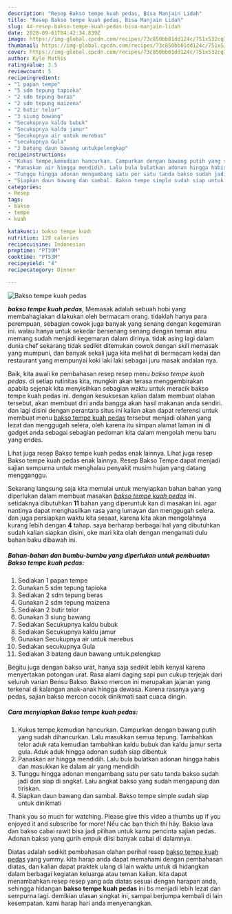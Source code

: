 ```yaml
---
description: "Resep Bakso tempe kuah pedas, Bisa Manjain Lidah"
title: "Resep Bakso tempe kuah pedas, Bisa Manjain Lidah"
slug: 44-resep-bakso-tempe-kuah-pedas-bisa-manjain-lidah
date: 2020-09-01T04:42:34.839Z
image: https://img-global.cpcdn.com/recipes/73c850bb01dd124c/751x532cq70/bakso-tempe-kuah-pedas-foto-resep-utama.jpg
thumbnail: https://img-global.cpcdn.com/recipes/73c850bb01dd124c/751x532cq70/bakso-tempe-kuah-pedas-foto-resep-utama.jpg
cover: https://img-global.cpcdn.com/recipes/73c850bb01dd124c/751x532cq70/bakso-tempe-kuah-pedas-foto-resep-utama.jpg
author: Kyle Mathis
ratingvalue: 3.5
reviewcount: 5
recipeingredient:
- "1 papan tempe"
- "5 sdm tepung tapioka"
- "2 sdm tepung beras"
- "2 sdm tepung maizena"
- "2 butir telor"
- "3 siung bawang"
- "Secukupnya kaldu bubuk"
- "Secukupnya kaldu jamur"
- "Secukupnya air untuk merebus"
- "secukupnya Gula"
- "3 batang daun bawang untukpelengkap"
recipeinstructions:
- "Kukus tempe,kemudian hancurkan. Campurkan dengan bawang putih yang sudah dihancurkan. Lalu masukkan semua tepung. Tambahkan telor aduk rata kemudian tambahkan kaldu bubuk dan kaldu jamur serta gula. Aduk aduk hingga adonan sudah siap dibentuk"
- "Panaskan air hingga mendidih. Lalu bula bulatkan adonan hingga habis dan masukkan ke dalam air yang mendidih"
- "Tunggu hingga adonan mengambang satu per satu tanda bakso sudah jadi dan siap di angkat. Lalu angkat bakso yang sudah mengapung dan tiriskan."
- "Siapkan daun bawang dan sambal. Bakso tempe simple sudah siap untuk dinikmati"
categories:
- Resep
tags:
- bakso
- tempe
- kuah

katakunci: bakso tempe kuah 
nutrition: 128 calories
recipecuisine: Indonesian
preptime: "PT39M"
cooktime: "PT53M"
recipeyield: "4"
recipecategory: Dinner

---
```



![Bakso tempe kuah pedas](https://img-global.cpcdn.com/recipes/73c850bb01dd124c/751x532cq70/bakso-tempe-kuah-pedas-foto-resep-utama.jpg)

<b><i>bakso tempe kuah pedas</i></b>, Memasak adalah sebuah hobi yang membahagiakan dilakukan oleh bermacam orang. tidaklah hanya para perempuan, sebagian cowok juga banyak yang senang dengan kegemaran ini. walau hanya untuk sekedar bersenang senang dengan teman atau memang sudah menjadi kegemaran dalam dirinya. tidak asing lagi dalam dunia chef sekarang tidak sedikit ditemukan cowok dengan skill memasak yang mumpuni, dan banyak sekali juga kita melihat di bermacam kedai dan restaurant yang mempunyai koki laki laki sebagai juru masak andalan nya.

Baik, kita awali ke pembahasan resep resep menu <i>bakso tempe kuah pedas</i>. di setiap rutinitas kita, mungkin akan terasa menggembirakan apabila sejenak kita menyisihkan sebagian waktu untuk meracik bakso tempe kuah pedas ini. dengan kesuksesan kalian dalam membuat olahan tersebut, akan membuat diri anda bangga akan hasil makanan anda sendiri. dan lagi disini dengan perantara situs ini kalian akan dapat referensi untuk membuat menu <u>bakso tempe kuah pedas</u> tersebut menjadi olahan yang lezat dan menggugah selera, oleh karena itu simpan alamat laman ini di gadget anda sebagai sebagian pedoman kita dalam mengolah menu baru yang endes.

Lihat juga resep Bakso tempe kuah pedas enak lainnya. Lihat juga resep Bakso tempe kuah pedas enak lainnya. Resep Bakso Tempe dapat menjadi sajian sempurna untuk menghalau penyakit musim hujan yang datang mengganggu.


Sekarang langsung saja kita memulai untuk menyiapkan bahan bahan yang diperlukan dalam membuat masakan <u><i>bakso tempe kuah pedas</i></u> ini. setidaknya dibutuhkan <b>11</b> bahan yang diperuntuk kan di masakan ini. agar nantinya dapat menghasilkan rasa yang lumayan dan menggugah selera. dan juga persiapkan waktu kita sesaat, karena kita akan mengolahnya kurang lebih dengan <b>4</b> tahap. saya berharap berbagai hal yang dibutuhkan sudah kalian siapkan disini, oke mari kita olah dengan mengamati dulu bahan baku dibawah ini.

<!--inarticleads1-->

##### Bahan-bahan dan bumbu-bumbu yang diperlukan untuk pembuatan Bakso tempe kuah pedas:

1. Sediakan 1 papan tempe
1. Gunakan 5 sdm tepung tapioka
1. Sediakan 2 sdm tepung beras
1. Gunakan 2 sdm tepung maizena
1. Sediakan 2 butir telor
1. Gunakan 3 siung bawang
1. Sediakan Secukupnya kaldu bubuk
1. Sediakan Secukupnya kaldu jamur
1. Gunakan Secukupnya air untuk merebus
1. Sediakan secukupnya Gula
1. Sediakan 3 batang daun bawang untuk.pelengkap


Begitu juga dengan bakso urat, hanya saja sedikit lebih kenyal karena menyertakan potongan urat. Rasa alami daging sapi pun cukup terjejak dari seluruh varian Bensu Bakso. Bakso mercon ini merupakan jajanan yang terkenal di kalangan anak-anak hingga dewasa. Karena rasanya yang pedas, sajian bakso mercon cocok dinikmati saat cuaca dingin. 

<!--inarticleads2-->

##### Cara menyiapkan Bakso tempe kuah pedas:

1. Kukus tempe,kemudian hancurkan. Campurkan dengan bawang putih yang sudah dihancurkan. Lalu masukkan semua tepung. Tambahkan telor aduk rata kemudian tambahkan kaldu bubuk dan kaldu jamur serta gula. Aduk aduk hingga adonan sudah siap dibentuk
1. Panaskan air hingga mendidih. Lalu bula bulatkan adonan hingga habis dan masukkan ke dalam air yang mendidih
1. Tunggu hingga adonan mengambang satu per satu tanda bakso sudah jadi dan siap di angkat. Lalu angkat bakso yang sudah mengapung dan tiriskan.
1. Siapkan daun bawang dan sambal. Bakso tempe simple sudah siap untuk dinikmati


Thank you so much for watching. Please give this video a thumbs up if you enjoyed it and subscribe for more! Nếu các bạn thích thi hãy. Bakso lava dan bakso cabai rawit bisa jadi pilihan untuk kamu pencinta sajian pedas. Adonan bakso yang gurih empuk diisi banyak cabai di dalamnya. 

Diatas adalah sedikit pembahasan olahan perihal resep <u>bakso tempe kuah pedas</u> yang yummy. kita harap anda dapat memahami dengan pembahasan diatas, dan kalian dapat praktek ulang di lain waktu untuk di hidangkan dalam berbagai kegiatan keluarga atau teman kalian. kita dapat menambahkan resep resep yang ada diatas sesuai dengan harapan anda, sehingga hidangan <b>bakso tempe kuah pedas</b> ini bs menjadi lebih lezat dan sempurna lagi. demikian ulasan singkat ini, sampai berjumpa kembali di lain kesempatan. kami harap hari anda menyenangkan.
